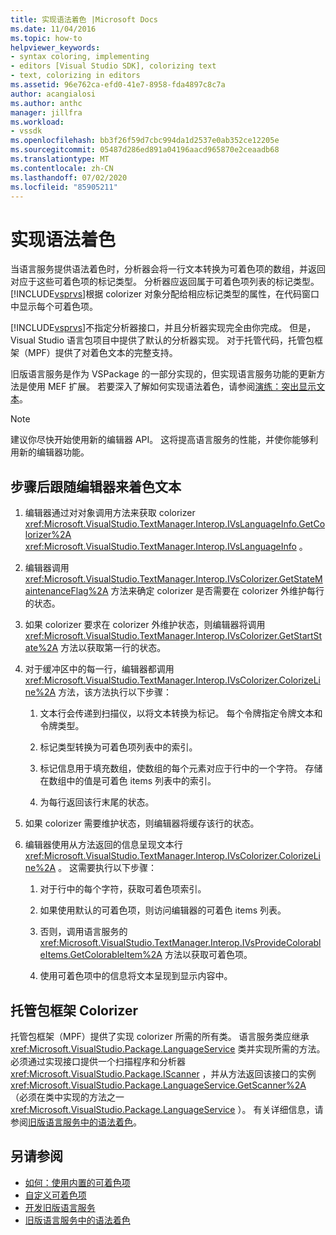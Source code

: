 ```yaml
---
title: 实现语法着色 |Microsoft Docs
ms.date: 11/04/2016
ms.topic: how-to
helpviewer_keywords:
- syntax coloring, implementing
- editors [Visual Studio SDK], colorizing text
- text, colorizing in editors
ms.assetid: 96e762ca-efd0-41e7-8958-fda4897c8c7a
author: acangialosi
ms.author: anthc
manager: jillfra
ms.workload:
- vssdk
ms.openlocfilehash: bb3f26f59d7cbc994da1d2537e0ab352ce12205e
ms.sourcegitcommit: 05487d286ed891a04196aacd965870e2ceaadb68
ms.translationtype: MT
ms.contentlocale: zh-CN
ms.lasthandoff: 07/02/2020
ms.locfileid: "85905211"
---
```

# <a name="implementing-syntax-coloring"></a>实现语法着色
当语言服务提供语法着色时，分析器会将一行文本转换为可着色项的数组，并返回对应于这些可着色项的标记类型。 分析器应返回属于可着色项列表的标记类型。 [!INCLUDE[vsprvs](../../code-quality/includes/vsprvs_md.md)]根据 colorizer 对象分配给相应标记类型的属性，在代码窗口中显示每个可着色项。

 [!INCLUDE[vsprvs](../../code-quality/includes/vsprvs_md.md)]不指定分析器接口，并且分析器实现完全由你完成。 但是，Visual Studio 语言包项目中提供了默认的分析器实现。 对于托管代码，托管包框架（MPF）提供了对着色文本的完整支持。

 旧版语言服务是作为 VSPackage 的一部分实现的，但实现语言服务功能的更新方法是使用 MEF 扩展。 若要深入了解如何实现语法着色，请参阅[演练：突出显示文本](../../extensibility/walkthrough-highlighting-text.md)。

> [!NOTE]
> 建议你尽快开始使用新的编辑器 API。 这将提高语言服务的性能，并使你能够利用新的编辑器功能。

## <a name="steps-followed-by-an-editor-to-colorize-text"></a>步骤后跟随编辑器来着色文本

1. 编辑器通过对对象调用方法来获取 colorizer <xref:Microsoft.VisualStudio.TextManager.Interop.IVsLanguageInfo.GetColorizer%2A> <xref:Microsoft.VisualStudio.TextManager.Interop.IVsLanguageInfo> 。

2. 编辑器调用 <xref:Microsoft.VisualStudio.TextManager.Interop.IVsColorizer.GetStateMaintenanceFlag%2A> 方法来确定 colorizer 是否需要在 colorizer 外维护每行的状态。

3. 如果 colorizer 要求在 colorizer 外维护状态，则编辑器将调用 <xref:Microsoft.VisualStudio.TextManager.Interop.IVsColorizer.GetStartState%2A> 方法以获取第一行的状态。

4. 对于缓冲区中的每一行，编辑器都调用 <xref:Microsoft.VisualStudio.TextManager.Interop.IVsColorizer.ColorizeLine%2A> 方法，该方法执行以下步骤：

    1. 文本行会传递到扫描仪，以将文本转换为标记。 每个令牌指定令牌文本和令牌类型。

    2. 标记类型转换为可着色项列表中的索引。

    3. 标记信息用于填充数组，使数组的每个元素对应于行中的一个字符。 存储在数组中的值是可着色 items 列表中的索引。

    4. 为每行返回该行末尾的状态。

5. 如果 colorizer 需要维护状态，则编辑器将缓存该行的状态。

6. 编辑器使用从方法返回的信息呈现文本行 <xref:Microsoft.VisualStudio.TextManager.Interop.IVsColorizer.ColorizeLine%2A> 。 这需要执行以下步骤：

    1. 对于行中的每个字符，获取可着色项索引。

    2. 如果使用默认的可着色项，则访问编辑器的可着色 items 列表。

    3. 否则，调用语言服务的 <xref:Microsoft.VisualStudio.TextManager.Interop.IVsProvideColorableItems.GetColorableItem%2A> 方法以获取可着色项。

    4. 使用可着色项中的信息将文本呈现到显示内容中。

## <a name="managed-package-framework-colorizer"></a>托管包框架 Colorizer
 托管包框架（MPF）提供了实现 colorizer 所需的所有类。 语言服务类应继承 <xref:Microsoft.VisualStudio.Package.LanguageService> 类并实现所需的方法。 必须通过实现接口提供一个扫描程序和分析器 <xref:Microsoft.VisualStudio.Package.IScanner> ，并从方法返回该接口的实例 <xref:Microsoft.VisualStudio.Package.LanguageService.GetScanner%2A> （必须在类中实现的方法之一 <xref:Microsoft.VisualStudio.Package.LanguageService> ）。 有关详细信息，请参阅[旧版语言服务中的语法着色](../../extensibility/internals/syntax-colorizing-in-a-legacy-language-service.md)。

## <a name="see-also"></a>另请参阅
- [如何：使用内置的可着色项](../../extensibility/internals/how-to-use-built-in-colorable-items.md)
- [自定义可着色项](../../extensibility/internals/custom-colorable-items.md)
- [开发旧版语言服务](../../extensibility/internals/developing-a-legacy-language-service.md)
- [旧版语言服务中的语法着色](../../extensibility/internals/syntax-colorizing-in-a-legacy-language-service.md)
